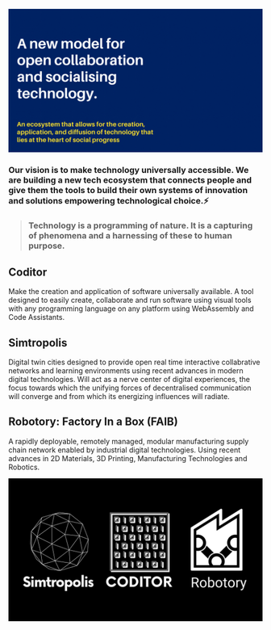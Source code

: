 
![Intro](/profile/SocialTech.gif)

### Our vision is to make technology universally accessible. We are building a new tech ecosystem that connects people and give them the tools to build their own systems of innovation and solutions empowering technological choice.⚡
> ### Technology is a programming of nature. It is a capturing of phenomena and a harnessing of these to human purpose.
## Coditor
Make the creation and application of software universally available. A tool designed to easily create, collaborate and run software using visual tools with any programming language on any platform using WebAssembly and Code Assistants.
## Simtropolis
Digital twin cities designed to provide open real time interactive collabrative networks and learning environments using recent advances in modern digital technologies. Will act as a nerve center of digital experiences, the focus towards which the unifying forces of decentralised communication will converge and from which its energizing influences will radiate.
## Robotory: Factory In a Box (FAIB)
A rapidly deployable, remotely managed, modular manufacturing supply chain network enabled by industrial digital technologies. Using recent advances in 2D Materials, 3D Printing, Manufacturing Technologies and Robotics.

![Projects](/profile/SocialTech.png)



